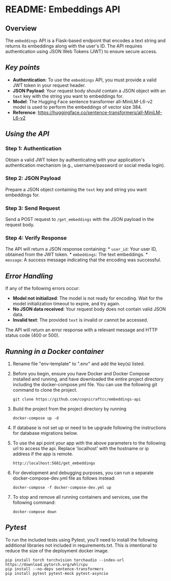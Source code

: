 **README: Embeddings API**
=====================================================

**Overview**
-----------------

The `embeddings` API is a Flask-based endpoint that encodes a text string and returns its embeddings along with the user's ID. The API requires authentication using JSON Web Tokens (JWT) to ensure secure access.

***Key points***
---------------

* **Authentication**: To use the `embeddings` API, you must provide a valid JWT token in your request header.
* **JSON Payload**: Your request body should contain a JSON object with an `text` key with the string you want to embeddings for.
* **Model**: The Hugging Face sentence transformer all-MiniLM-L6-v2 model is used to perform the embeddings of vector size 384. 
* **Reference**: https://huggingface.co/sentence-transformers/all-MiniLM-L6-v2

***Using the API***
-----------------

### Step 1: Authentication
Obtain a valid JWT token by authenticating with your application's authentication mechanism (e.g., username/password or social media login).

### Step 2: JSON Payload
Prepare a JSON object containing the `text` key and string you want embeddings for.

### Step 3: Send Request
Send a POST request to `/get_embeddings` with the JSON payload in the request body.

### Step 4: Verify Response
The API will return a JSON response containing:
	* `user_id`: Your user ID, obtained from the JWT token.
	* `embeddings`: The text embeddings.
	* `message`: A success message indicating that the encoding was successful.

***Error Handling***
-----------------

If any of the following errors occur:

* **Model not initialized**: The model is not ready for encoding. Wait for the model initialization timeout to expire, and try again.
* **No JSON data received**: Your request body does not contain valid JSON data.
* **Invalid text**: The provided `text` is invalid or cannot be accessed.

The API will return an error response with a relevant message and HTTP status code (400 or 500).


***Running in a Docker container***
-----------------


1. Rename file "env-template" to ".env" and add the key(s) listed.

2. Before you begin, ensure you have  Docker and Docker Compose installed and running, and have downloaded the entire project directory including the docker-compose.yml file. You can use the following git command to clone the project.

     ```
     git clone https://github.com/cognicraftcc/embeddings-api
     ```

3. Build the project from the project directory by running
     ```
     docker-compose up -d
     ```

3. If database is not set up or need to be upgrade following the instructions for database migrations below.

4. To use the api point your app with the above parameters to the following url to access the api. Replace 'localhost' with the hostname or ip address if the app is remote.
     ```
     http://localhost:5681/get_embeddings
     ```

5. For development and debugging purposes, you can run a separate docker-compose-dev.yml file as follows instead:

     ```
     docker-compose -f docker-compose-dev.yml up
     ```

6. To stop and remove all running containers and services, use the following command:

     ```
     docker-compose down
     ```

***Pytest***
-----------------

To run the included tests using Pytest, you'll need to install the following additional libraries not included in requirements.txt. This is intentional to reduce the size of the deployment docker image.

    pip install torch torchvision torchaudio --index-url https://download.pytorch.org/whl/cpu
    pip install --no-deps sentence-transformers
    pip install pytest pytest-mock pytest-asyncio

